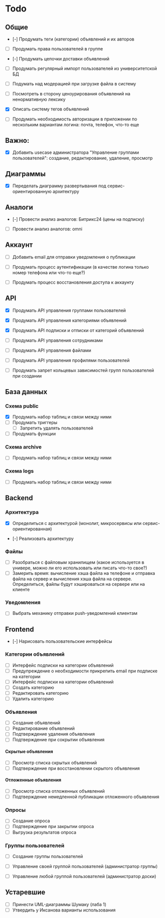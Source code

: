 # Todo
## Общие
- [-] Продумать теги (категории) объявлений и их авторов
- [ ] Продумать права пользователей в группе
- [-] Продумать цепочки доставки объявлений
- [ ] Продумать регулярный импорт пользователей из университетской БД
- [ ] Подумать над модерацией при загрузке файла в систему
- [ ] Посмотреть в сторону цензурирования объявлений на ненормативную лексику
- [x] Описать систему тегов объявлений
- [ ] Продумать необходимость авторизации в приложении по нескольким вариантам логина: почта, телефон, что-то еще



## Важно:
- [x] Добавить usecase администратора "Управление группами пользователей": создание, редактирование, удаление, просмотр



## Диаграммы
- [x] Переделать диаграмму развертывания под сервис-ориентированную архитектуру



## Аналоги
- [-] Провести анализ аналогов: Битрикс24 (цены на подписку)
- [ ] Провести анализ аналогов: omni



## Аккаунт
- [ ] Добавить email для отправки уведомления о публикации
- [ ] Продумать процесс аутентификации (в качестве логина только номер телефона или что-то еще?)
- [ ] Продумать процесс восстановления доступа к аккаунту



## API
- [x] Продумать API управления группами пользователей
- [x] Продумать API управления категориями объявлений
- [x] Продумать API подписки и отписки от категорий объявлений
- [ ] Продумать API управления сотрудниками
- [ ] Продумать API управления файлами
- [ ] Продумать API управления профилями пользователей
- [ ] Продумать запрет кольцевых зависимостей групп пользователей при создании



## База данных
### Схема public
- [x] Продумать набор таблиц и связи между ними
- [ ] Продумать триггеры
  - [ ] Запретить удалять пользователей
- [ ] Продумать функции

### Схема archive
- [ ] Продумать набор таблиц и связи между ними

### Схема logs
- [ ] Продумать набор таблиц и связи между ними



## Backend
### Архитектура
- [x] Определиться с архитектурой (монолит, микросервисы или сервис-ориентированная)
- [-] Реализовать архитектуру

### Файлы
- [ ] Разобраться с файловым хранилищем (какое используется в универе, можно ли его использовать или писать что-то
  свое?)
- [ ] Замерить время: вычисление хэша файла на телефоне и отправка файла на сервер и вычисления хэша файла на сервере.
  Определиться, файлы будут хэшироваться на сервере или на клиенте

### Уведомления
- [ ] Выбрать механику отправки push-уведомлений клиентам



## Frontend
- [-] Нарисовать пользовательские интерфейсы

### Категории объявлений
- [ ] Интерфейс подписки на категории объявлений
- [ ] Предупреждение о необходимости прикрепить email при подписке на категории
- [ ] Интерфейс подписки на категории объявлений
- [ ] Создать категорию
- [ ] Редактировать категорию
- [ ] Удалить категорию

### Объявления
- [ ] Создание объявлений
- [ ] Редактирование объявлений
- [ ] Подтверждение удаления объявления
- [ ] Подтверждение при сокрытии объявления

#### Скрытые объявления
- [ ] Просмотр списка скрытых объявлений
- [ ] Подтверждение при восстановлении скрытого объявления

#### Отложенные объявления
- [ ] Просмотр списка отложенных объявлений
- [ ] Подтверждение немедленной публикации отложенного объявления

### Опросы
- [ ] Создание опроса
- [ ] Подтверждение при закрытии опроса
- [ ] Выгрузка результатов опроса

### Группы пользователей
- [ ] Создание группы пользователей
- [ ] Управление своей группой пользователей (администратор группы)
- [ ] Управление любой группой пользователей (администратор доски)
 


## Устаревшие
- [ ] Принести UML-диаграммы Шумаку (лаба 1)
- [ ] Утвердить у Иксанова варианты использования
